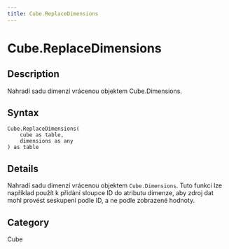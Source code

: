 ```yaml
---
title: Cube.ReplaceDimensions
---
```


# Cube.ReplaceDimensions


## Description

Nahradí sadu dimenzí vrácenou objektem Cube.Dimensions.


## Syntax

```powerquery
Cube.ReplaceDimensions(
    cube as table,
    dimensions as any
) as table
```


## Details

Nahradí sadu dimenzí vrácenou objektem <code>Cube.Dimensions</code>.    Tuto funkci lze například použít k přidání sloupce ID do atributu dimenze, aby zdroj dat mohl provést seskupení podle ID, a ne podle zobrazené hodnoty.



## Category
Cube
